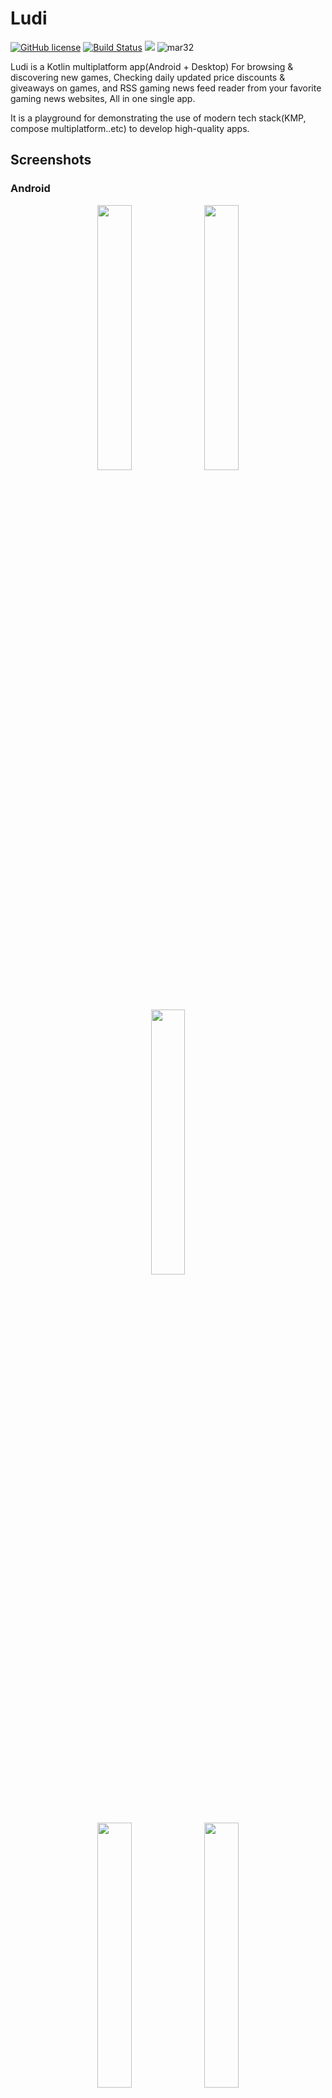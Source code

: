 # Ludi
[![GitHub license](https://img.shields.io/badge/license-Apache%20License%202.0-blue.svg?style=flat)](http://www.apache.org/licenses/LICENSE-2.0) [![Build Status](https://img.shields.io/github/actions/workflow/status/mr3y-the-programmer/Ludi/build.yml?branch=main&label=Desktop%2FAndroid%20Build&logo=Android&logoColor=black)](https://github.com/mr3y-the-programmer/Ludi/actions/workflows/build.yml) <a target="_blank" href="https://androidweekly.net/issues/issue-600"><img src="https://androidweekly.net/issues/issue-600/badge"></a>
![mar32](https://github.com/mr3y-the-programmer/Ludi/assets/26522145/93ae21de-7bb1-4851-9263-c8a9ca0ad801)

Ludi is a Kotlin multiplatform app(Android + Desktop) For browsing & discovering new games, Checking daily updated price discounts & giveaways on games, and RSS gaming news feed reader from your favorite gaming news websites, All in one single app. 

It is a playground for demonstrating the use of modern tech stack(KMP, compose multiplatform..etc) to develop high-quality apps.

## Screenshots
### Android
<p align="center">
  <img src="https://github.com/mr3y-the-programmer/Ludi/assets/26522145/3e7f2382-212e-4e4b-a11d-f1a775b009e9" width="33%" />
  <img src="https://github.com/mr3y-the-programmer/Ludi/assets/26522145/fc15500c-4033-4f12-a809-7e5f7cf936c2" width="33%" />
  <img src="https://github.com/mr3y-the-programmer/Ludi/assets/26522145/b5646433-b4b8-4b43-a042-dcd0ca6493ea" width="33%" />
</p>
<p align="center">
  <img src="https://github.com/mr3y-the-programmer/Ludi/assets/26522145/e062becf-64d6-42a1-b10f-b092087c72fe" width="33%" />
  <img src="https://github.com/mr3y-the-programmer/Ludi/assets/26522145/968e9e20-828c-4d8e-9c66-340bdcdbd677" width="33%" />
</p>

### Desktop 
<p float="left">
  <img src="https://github.com/mr3y-the-programmer/Ludi/assets/26522145/59163d5d-b8a1-49e7-8a06-fc8598e72618" width="33%" />
  <img src="https://github.com/mr3y-the-programmer/Ludi/assets/26522145/acf823ef-acc0-4b81-b9a5-237721efb8b0" width="33%" />
  <img src="https://github.com/mr3y-the-programmer/Ludi/assets/26522145/b403060a-3b1c-4219-aca7-ef1380cb1e47" width="33%" />
</p>
<p float="left">
  <img src="https://github.com/mr3y-the-programmer/Ludi/assets/26522145/3182302b-8b1f-4913-8988-c1f097192c4d" width="33%" />
  <img src="https://github.com/mr3y-the-programmer/Ludi/assets/26522145/21f2b84b-a973-4d13-9513-32c70d96b0cc" width="33%" />
  <img src="https://github.com/mr3y-the-programmer/Ludi/assets/26522145/06340da5-2081-4129-8d07-da11bb90b3df" width="33%" />
</p>

## Features

- Discover trending, top rated, and other highly recommended games.
- Search for a specific game or Filter games by store, tag or platform.
- RSS news reader for your favorite gaming websites.
- Offline support/Caching for RSS feed articles. 
- Full-text search for RSS feed articles.
- Get Updated with the latest deals on games prices & giveaways.
- Adaptive layout design for (Mobile, tablet or Desktop).
- Dark Theme.
- Material 3 design language.

## Download
<a href="https://play.google.com/store/apps/details?id=com.mr3y.ludi" target="_blank">
<img src="https://play.google.com/intl/en_gb/badges/static/images/badges/en_badge_web_generic.png" width=240 />
</a>

Or from [github releases](https://github.com/mr3y-the-programmer/Ludi/releases)

## Tech Stack
[Kotlin Multiplatform](https://kotlinlang.org/docs/multiplatform.html) for sharing code between different platforms.

[Compose Multiplatform](https://github.com/JetBrains/compose-multiplatform) for building shared UI.

[Coil 3](https://github.com/coil-kt/coil) for fetching & displaying images.

[kmpalette](https://github.com/jordond/kmpalette) for generating color palettes from images.

[Voyager](https://github.com/adrielcafe/voyager), [Molecule](https://github.com/cashapp/molecule) for navigation, presenters.

[Ktor Client](https://github.com/ktorio/ktor) for network requests.

[Kotlinx serializtion](https://github.com/Kotlin/kotlinx.serialization) serializing json responses.

[RSS parser](https://github.com/prof18/RSS-Parser) parsing RSS feed.

[Paging 3](https://github.com/cashapp/multiplatform-paging) Loading data from network/database in chunks/pages.

[Datastore proto/preferences](https://developer.android.com/jetpack/androidx/releases/datastore) for saving user preferences.

[kotlin-inject](https://github.com/evant/kotlin-inject) Multiplatform DI.

[Sqldelight](https://github.com/cashapp/sqldelight) for Offline caching.

[Lyricist](https://github.com/adrielcafe/lyricist) type-safe dynamically updated string resources.

[Crashlytics](https://firebase.google.com/docs/crashlytics), [Bugsnag](https://docs.bugsnag.com/platforms/java/other/) for Crash reporting.

[Turbine](https://github.com/cashapp/turbine), [Robolectric](https://github.com/robolectric/robolectric) for testing.

[Refresh Versions](https://github.com/Splitties/refreshVersions) for fetching dependency versions updates.

[App Versioning](https://github.com/ReactiveCircus/app-versioning), [Github actions](https://github.com/mr3y-the-programmer/Ludi/tree/main/.github/workflows), 
[Gradle Play publisher](https://github.com/Triple-T/gradle-play-publisher) for an automated app building & deployment. 

## Contributing
See [CONTRIBUTING.md](https://github.com/mr3y-the-programmer/Ludi/blob/main/CONTRIBUTING.md).

## Todo
- [ ] Write Screenshot tests.
- [ ] Maybe split the shared module into multiple features/modules.
## Credits
- Thanks to [RAWG API](https://rawg.io/apidocs) (Video Games Database).
- Thanks to [Cheapshark API](https://apidocs.cheapshark.com/) (Price comparison website for digital games).
- Thanks to [GamerPower API](https://www.gamerpower.com/api-read) (Providing access to giveaways updated daily).
## License
```
Copyright [2023] [MR3Y]

Licensed under the Apache License, Version 2.0 (the "License");
you may not use this file except in compliance with the License.
You may obtain a copy of the License at

       http://www.apache.org/licenses/LICENSE-2.0

Unless required by applicable law or agreed to in writing, software
distributed under the License is distributed on an "AS IS" BASIS,
WITHOUT WARRANTIES OR CONDITIONS OF ANY KIND, either express or implied.
See the License for the specific language governing permissions and
limitations under the License.
```
